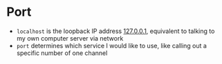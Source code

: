 # Port

- `localhost` is the loopback IP address [127.0.0.1](http://127.0.0.1/), equivalent to talking to my own computer server via network  
- `port` determines which service I would like to use, like calling out a specific number of one channel  
